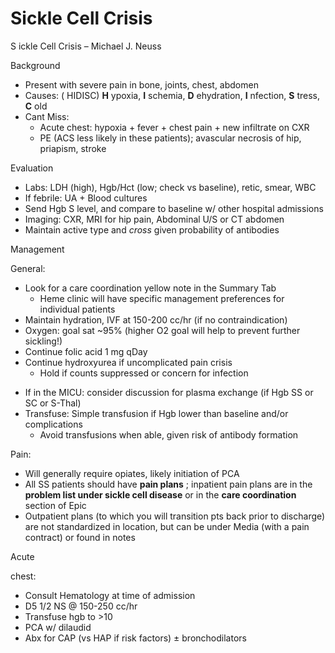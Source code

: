 # Sickle Cell Crisis
 
S <span id="Sickle_cell"></span> ickle Cell Crisis – Michael J. Neuss

Background

-   Present with severe pain in bone, joints, chest, abdomen
-   Causes: (
    HIDISC) **H** ypoxia, **I** schemia, **D** ehydration, **I**
    nfection, **S** tress, **C** old
-   Cant Miss:
    -   Acute
        chest: hypoxia + fever + chest pain + new infiltrate on CXR
    -   PE (ACS less likely in these patients); avascular necrosis of
        hip, priapism, stroke

Evaluation

-   Labs: LDH (high), Hgb/Hct (low; check vs baseline), retic, smear,
    WBC
-   If febrile: UA + Blood cultures
-   Send Hgb S level, and compare to baseline w/ other hospital
    admissions
-   Imaging: CXR, MRI for hip pain, Abdominal U/S or CT abdomen
-   Maintain active type and *cross* given probability of antibodies

Management

General:

-   Look for a care coordination yellow note in the Summary Tab
    -   Heme clinic will have specific management preferences for
        individual patients
-   Maintain hydration, IVF at 150-200 cc/hr (if no contraindication)
-   Oxygen:
    goal sat \~95% (higher O2 goal will help to prevent further
    sickling!)
-   Continue folic acid 1 mg qDay
-   Continue hydroxyurea if uncomplicated pain crisis
    -   Hold if counts suppressed or concern for infection

<!-- -->

-   If in the MICU: consider discussion for plasma exchange (if Hgb SS
    or SC or S-Thal)
-   Transfuse: Simple transfusion if Hgb lower than baseline and/or
    complications
    -   Avoid transfusions when able, given risk of antibody formation

Pain:

-   Will
    generally require opiates, likely initiation of PCA
-   All
    SS patients should have **pain plans** ; inpatient pain plans are in
    the **problem list under sickle cell disease** or in the **care
    coordination** section of Epic
-   Outpatient
    plans (to which you will transition pts back prior to discharge) are
    not standardized in location, but can be under Media (with a pain
    contract) or found in notes

Acute

chest:

-   Consult Hematology at time of admission
-   D5 1/2 NS @ 150-250 cc/hr
-   Transfuse hgb to >10
-   PCA w/ dilaudid
-   Abx for CAP (vs HAP if risk factors) ± bronchodilators
